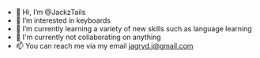 - 👋 Hi, I’m @JackzTails
- 👀 I’m interested in keyboards
- 🌱 I’m currently learning a variety of new skills such as language learning
- 💞️ I'm currently not collaborating on anything
- 📫 You can reach me via my email jagryd.j@gmail.com

<!---
JackzTails/JackzTails is a ✨ special ✨ repository because its `README.md` (this file) appears on your GitHub profile.
You can click the Preview link to take a look at your changes.
--->
